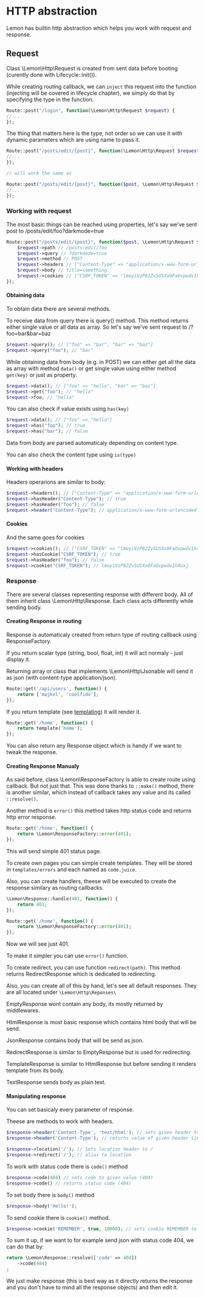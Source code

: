 # HTTP abstraction

Lemon has builtin http abstraction which helps you work with request and response.

## Request

Class \Lemon\Http\Request is created from sent data before booting (curently done with Lifecycle::init()). 

While creating routing callback, we can `inject` this request into the function (injecting will be covered in lifecycle chapter), we simply do that by specifying the type in the function.

```php
Route::post("/login", function(\Lemon\Http\Request $request) {
//... 
});
```

The thing that matters here is the type, not order so we can use it with dynamic parameters which are using name to pass it.

```php
Route::post("/posts/edit/{post}", function(\Lemon\Http\Request $request, $post) {
//... 
});

// will work the same as

Route::post("/posts/edit/{post}", function($post, \Lemon\Http\Request $request) {
//... 
});

```

### Working with request

The most basic things can be reached using properties, let's say we've sent post to /posts/edit/foo?darkmode=true

```php
Route::post("/posts/edit/{post}", function($post, \Lemon\Http\Request $request) {
    $request->path // /posts/edit/foo
    $request->query // ?darkmode=true
    $request->method // POST
    $request->headers // ["Content-Type" => "application/x-www-form-urlencoded"]
    $request->body // title=something
    $request->cookies // ["CSRF_TOKEN" => "lmoyiVzP82ZvSUSXx0FaOvpwdv1h4uxj"]
});
```

#### Obtaining data

To obtain data there are several methods.

To receive data from query there is query() method. This method returns either single value or all data as array. So let's say we've sent request to /?foo=bar&bar=baz

```php
$request->query(); // ["foo" => "bar", "bar" => "baz"]
$request->query("foo"); // "bar"
```

While obtaining data from body (e.g. in POST) we can either get all the data as array with method `data()` or get single value using either method `get(key)` or just as property.

```php
$request->data(); // ["foo" => "hello", "bar" => "baz"]
$request->get("foo"); // "hello"
$request->foo; // "hello"
```

You can also check if value exists using `has(key)`

```php
$request->data(); // ["foo" => "hello"]
$request->has("foo"); // true
$request->has("bar"); // false
```

Data from body are parsed automaticaly depending on content type.

You can also check the content type using `is(type)`

#### Working with headers

Headers operarions are similar to body:

```php
$request->headers(); // ["Content-Type" => "application/x-www-form-urlencoded"]
$request->hasHeader("Content-Type"); // true
$request->hasHeader("foo"); // false
$request->header("Content-Type"); // application/x-www-form-urlencoded
```

#### Cookies

And the same goes for cookies

```php
$request->cookies(); // ["CSRF_TOKEN" => "lmoyiVzP82ZvSUSXx0FaOvpwdv1h4uxj"]
$request->hasCookie("CSRF_TOKEN"); // true
$request->hasHeader("foo"); // false
$request->cookie("CSRF_TOKEN"); // lmoyiVzP82ZvSUSXx0FaOvpwdv1h4uxj
```

### Response

There are several classes representing response with different body. All of them inherit class \Lemon\Http\Response. Each class acts differently while sending body.

#### Creating Response in routing

Response is automaticaly created from return type of routing callback using ResponseFactory.

If you return scalar type (string, bool, float, int) it will act normaly - just display it.

Returning array or class that implements \Lemon\Http\Jsonable will send it as json (with content-type application/json). 

```php
Route::get('/api/users', function() {
    return ['majkel', 'coolfido'];
});
```

If you return template (see [templating]()) it will render it.

```php
Route::get('/home', function() {
    return template('home');
});
```

You can also return any Response object which is handy if we want to tweak the response.

#### Creating Response Manualy

As said before, class \Lemon\ResponseFactory is able to create route using callback. But not just that. This was done thanks to `::make()` method, there is another similar, which instead of callback takes any value and its called `::resolve()`. 

Another method is `error()` this method takes http status code and returns http error response.

```php
Route::get('/home', function() {
    return \Lemon\ResponseFactory::error(401);
});
```

This will send simple 401 status page.

To create own pages you can simple create templates. They will be stored in `templates/errors` and each named as `code.juice`.

Also, you can create handlers, theese will be executed to create the response similary as routing callbacks.

```php
\Lemon\Response::handle(401, function() {
    return 401;
});

Route::get('/home', function() {
    return \Lemon\ResponseFactory::error(401);
});
```

Now we will see just 401.

To make it simpler you can use `error()` function.

To create redirect, you can use function `redirect(path)`. This method returns RedirectResponse which is dedicated to redirecting.

Also, you can create all of this by hand, let's see all default responses. They are all located under `\Lemon\Http\Reponses\`

EmptyResponse wont contain any body, its mostly returned by middlewares.

HtmlResponse is most basic response which contains html body that will be send.

JsonResponse contains body that will be send as json.

RedirectResponse is similar to EmptyResponse but is used for redirecting.

TemplateResponse is similar to HtmlResponse but before sending it renders template from its body.

TextResponse sends body as plain text.

#### Manipulating response

You can set basicaly every parameter of response. 

Theese are methods to work with headers.

```php
$response->header('Content-Type', 'text/html'); // sets given header to given value
$response->header('Content-Type'); // returns value of given header (in this case text/html)

$response->location('/'); // Sets location header to /
$response->redirect('/'); // alias to location
```

To work with status code there is `code()` method

```php
$response->code(404) // sets code to given value (404)
$response->code() // returns status code (404)
```

To set body there is `body()` method

```php
$response->body('Hello!');
```

To send cookie there is `cookie()` method.

```php
$response->cookie('REMEMBER', true, 10000); // sets cookie REMEMBER to true for 10000 seconds
```


To sum it up, if we want to for example send json with status code 404, we can do that by:

```php
return \Lemon\Response::resolve(['code' => 404])
    ->code(404)
;
```

We just make response (this is best way as it directly returns the response and you don't have to mind all the response objects) and then edit it.
